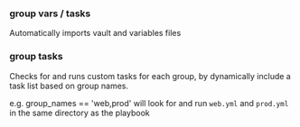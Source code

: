 ### group vars / tasks
Automatically imports vault and variables files

### group tasks
Checks for and runs custom tasks for each group, by dynamically include a task list based on group names.

e.g. group_names == 'web,prod' will look for and run `web.yml` and `prod.yml` in the same directory as the playbook

